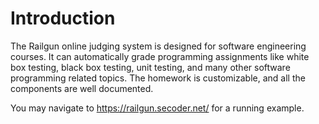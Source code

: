 # Introduction

The Railgun online judging system is designed for software engineering courses.  It can automatically grade programming assignments like white box testing, black box testing, unit testing, and many other software programming related topics.  The homework is customizable, and all the components are well documented.

You may navigate to https://railgun.secoder.net/ for a running example.